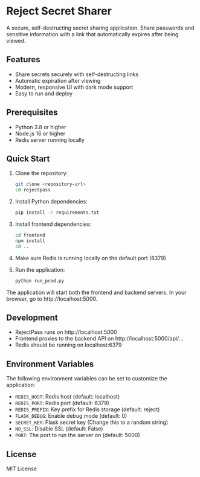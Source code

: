 # Reject Secret Sharer

A secure, self-destructing secret sharing application. Share passwords and sensitive information with a link that automatically expires after being viewed.

## Features

- Share secrets securely with self-destructing links
- Automatic expiration after viewing
- Modern, responsive UI with dark mode support
- Easy to run and deploy

## Prerequisites

- Python 3.8 or higher
- Node.js 16 or higher
- Redis server running locally

## Quick Start

1. Clone the repository:
   ```bash
   git clone <repository-url>
   cd rejectpass
   ```

2. Install Python dependencies:
   ```bash
   pip install -r requirements.txt
   ```

3. Install frontend dependencies:
   ```bash
   cd frontend
   npm install
   cd ..
   ```

4. Make sure Redis is running locally on the default port (6379)

5. Run the application:
   ```bash
   python run_prod.py
   ```

The application will start both the frontend and backend servers. In your browser, go to http://localhost:5000.

## Development

- RejectPass runs on http://localhost:5000
- Frontend proxies to the backend API on http://localhost:5000/api/...
- Redis should be running on localhost:6379

## Environment Variables

The following environment variables can be set to customize the application:

- `REDIS_HOST`: Redis host (default: localhost)
- `REDIS_PORT`: Redis port (default: 6379)
- `REDIS_PREFIX`: Key prefix for Redis storage (default: reject)
- `FLASK_DEBUG`: Enable debug mode (default: 0)
- `SECRET_KEY`: Flask secret key (Change this to a random string)
- `NO_SSL`: Disable SSL (default: False)
- `PORT`: The port to run the server on (default: 5000)

## License

MIT License 